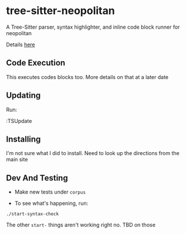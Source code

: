 # tree-sitter-neopolitan

A Tree-Sitter parser, syntax highlighter, and
inline code block runner for neopolitan 

Details [here](https://www.alanwsmith.com/tree-sitter-neopolitan/)

## Code Execution

This executes codes blocks too. 
More details on that at a later date

## Updating

Run:

:TSUpdate


## Installing

I'm not sure what I did to install. Need
to look up the directions from the main site



## Dev And Testing

- Make new tests under `corpus`

- To see what's happening, run:

```
./start-syntax-check
```

The other `start-` things aren't working
right no. TBD on those


